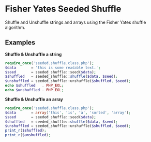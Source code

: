 # Fisher Yates Seeded Shuffle
Shuffle and Unshuffle strings and arrays using the Fisher Yates shuffle algorithm.

## Examples
**Shuffle & Unshuffle a string**
```PHP
require_once('seeded.shuffle.class.php');
$data       = 'this is some readable text.';
$seed       = seeded_shuffle::seed($data);
$shuffled   = seeded_shuffle::shuffle($data, $seed);
$unshuffled = seeded_shuffle::unshuffle($shuffled, $seed);
echo $shuffled   . PHP_EOL;
echo $unshuffled . PHP_EOL;
```

**Shuffle & Unshuffle an array**
```PHP
require_once('seeded.shuffle.class.php');
$data       = array('this', 'is', 'a', 'sorted', 'array');
$seed       = seeded_shuffle::seed($data);
$shuffled   = seeded_shuffle::shuffle($data, $seed);
$unshuffled = seeded_shuffle::unshuffle($shuffled, $seed);
print_r($shuffled);
print_r($unshuffled);
```
